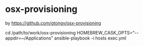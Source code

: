 # osx-provisioning

by
<https://github.com/gtongy/osx-provisioning>

cd /path/to/work/osx-provisioning
HOMEBREW_CASK_OPTS="--appdir=~/Applications" ansible-playbook -i hosts exec.yml
